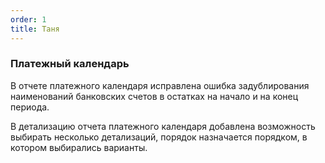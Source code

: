 ```yaml
---
order: 1
title: Таня
---
```


### **Платежный календарь**

В отчете платежного календаря исправлена ошибка задублирования наименований банковских счетов в остатках на начало и на конец периода.

В детализацию отчета платежного календаря добавлена возможность выбирать несколько детализаций, порядок назначается порядком, в котором выбирались варианты. 